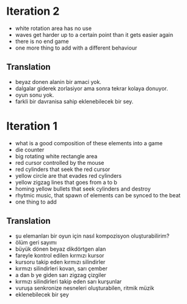 # Iteration 2

- white rotation area has no use
- waves get harder up to a certain point than it gets easier again
- there is no end game
- one more thing to add with a different behaviour


## Translation

- beyaz donen alanin bir amaci yok.
- dalgalar giderek zorlasiyor ama sonra tekrar kolaya donuyor.
- oyun sonu yok.
- farkli bir davranisa sahip eklenebilecek bir sey.


# Iteration 1

- what is a good composition of these elements into a game
- die counter
- big rotating white rectangle area
- red cursor controlled by the mouse
- red cylinders that seek the red cursor
- yellow circle are that evades red cylinders
- yellow zigzag lines that goes from a to b
- homing yellow bullets that seek cylinders and destroy
- rhytmic music, that spawn of elements can be synced to the beat
- one thing to add


## Translation

- şu elemanları bir oyun için nasıl kompozisyon oluşturabilirim?
- ölüm geri sayımı
- büyük dönen beyaz dikdörtgen alan
- fareyle kontrol edilen kırmızı kursor
- kursoru takip eden kırmızı silindirler
- kırmızı silindirleri kovan, sarı çember
- a dan b ye giden sarı zigzag çizgiler
- kırmızı silindirleri takip eden sarı kurşunlar
- vuruşa senkronize nesneleri oluşturabilen, ritmik müzik
- eklenebilecek bir şey
